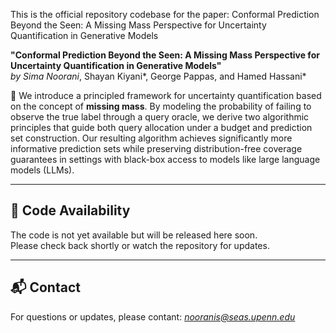 
This is the official repository codebase for the paper: Conformal Prediction Beyond the Seen: A Missing Mass Perspective for Uncertainty Quantification in Generative Models

**"Conformal Prediction Beyond the Seen: A Missing Mass Perspective for Uncertainty Quantification in Generative Models"**  
*by Sima Noorani*, Shayan Kiyani*, George Pappas, and Hamed Hassani*

📄 We introduce a principled framework for uncertainty quantification based on the concept of **missing mass**. By modeling the probability of failing to observe the true label through a query oracle, we derive two algorithmic principles that guide both query allocation under a budget and prediction set construction. Our resulting algorithm achieves significantly more informative prediction sets while preserving distribution-free coverage guarantees in settings with black-box access to models like large language models (LLMs).

---

## 🔧 Code Availability

The code is not yet available but will be released here soon.  
Please check back shortly or watch the repository for updates.

---

## 📬 Contact

For questions or updates, please contant:
*nooranis@seas.upenn.edu*

